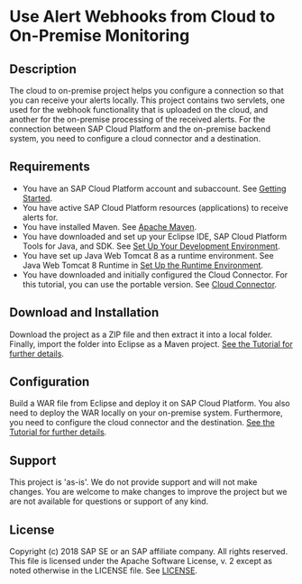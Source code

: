 # Use Alert Webhooks from Cloud to On-Premise Monitoring

## Description
The cloud to on-premise project helps you configure a connection so that you can receive your alerts locally. This project contains two servlets, one used for the webhook functionality that is uploaded on the cloud, and another for the on-premise processing of the received alerts. For the connection between SAP Cloud Platform and the on-premise backend system, you need to configure a cloud connector and a destination.

## Requirements
- You have an SAP Cloud Platform account and subaccount.
See [Getting Started](https://help.sap.com/viewer/65de2977205c403bbc107264b8eccf4b/Cloud/en-US/144e1733d0d64d58a7176e817fa6aeb3.html).
- You have active SAP Cloud Platform resources (applications) to receive alerts for.
- You have installed Maven. See [Apache Maven](http://maven.apache.org/).
- You have downloaded and set up your Eclipse IDE, SAP Cloud Platform Tools for Java, and SDK. See [Set Up Your Development Environment](https://help.sap.com/viewer/65de2977205c403bbc107264b8eccf4b/Cloud/en-US/d75fd1cd44e74f1eb134dec95337baaa.html#loio87430948ec0f4b0ca82465600ab6e219).
- You have set up Java Web Tomcat 8 as a runtime environment. See Java Web Tomcat 8 Runtime in [Set Up the Runtime Environment](https://help.sap.com/viewer/65de2977205c403bbc107264b8eccf4b/Cloud/en-US/7613f000711e1014839a8273b0e91070.html).
- You have downloaded and initially configured the Cloud Connector. For this tutorial, you can use the portable version. See [Cloud Connector](https://help.sap.com/viewer/cca91383641e40ffbe03bdc78f00f681/Cloud/en-US/e6c7616abb5710148cfcf3e75d96d596.html).

## Download and Installation
Download the project as a ZIP file and then extract it into a local folder. Finally, import the folder into Eclipse as a Maven project. [See the Tutorial for further details](https://developers.sap.com/tutorials/cp-monitoring-alerts-onpremise.html).

## Configuration
Build a WAR file from Eclipse and deploy it on SAP Cloud Platform. You also need to deploy the WAR locally on your on-premise system. Furthermore, you need to configure the cloud connector and the destination. [See the Tutorial for further details](https://developers.sap.com/tutorials/cp-monitoring-alerts-onpremise.html).

## Support
This project is 'as-is'. We do not provide support and will not make changes. You are welcome to make changes to improve the project but we are not available for questions or support of any kind.

## License
Copyright (c) 2018 SAP SE or an SAP affiliate company. All rights reserved.
This file is licensed under the Apache Software License, v. 2 except as noted otherwise in the LICENSE file. See [LICENSE](LICENSE).
